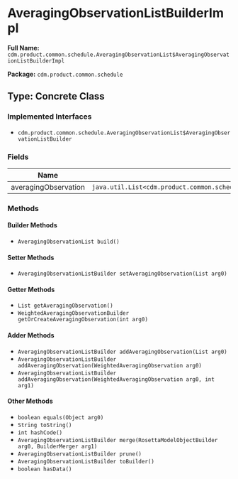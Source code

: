# AveragingObservationListBuilderImpl

**Full Name:** `cdm.product.common.schedule.AveragingObservationList$AveragingObservationListBuilderImpl`

**Package:** `cdm.product.common.schedule`

## Type: Concrete Class

### Implemented Interfaces

- `cdm.product.common.schedule.AveragingObservationList$AveragingObservationListBuilder`

### Fields

| Name | Type | Description |
|------|------|-------------|
| averagingObservation | `java.util.List<cdm.product.common.schedule.WeightedAveragingObservation$WeightedAveragingObservationBuilder>` |  |

### Methods

#### Builder Methods

- `AveragingObservationList build()`

#### Setter Methods

- `AveragingObservationListBuilder setAveragingObservation(List arg0)`

#### Getter Methods

- `List getAveragingObservation()`
- `WeightedAveragingObservationBuilder getOrCreateAveragingObservation(int arg0)`

#### Adder Methods

- `AveragingObservationListBuilder addAveragingObservation(List arg0)`
- `AveragingObservationListBuilder addAveragingObservation(WeightedAveragingObservation arg0)`
- `AveragingObservationListBuilder addAveragingObservation(WeightedAveragingObservation arg0, int arg1)`

#### Other Methods

- `boolean equals(Object arg0)`
- `String toString()`
- `int hashCode()`
- `AveragingObservationListBuilder merge(RosettaModelObjectBuilder arg0, BuilderMerger arg1)`
- `AveragingObservationListBuilder prune()`
- `AveragingObservationListBuilder toBuilder()`
- `boolean hasData()`

